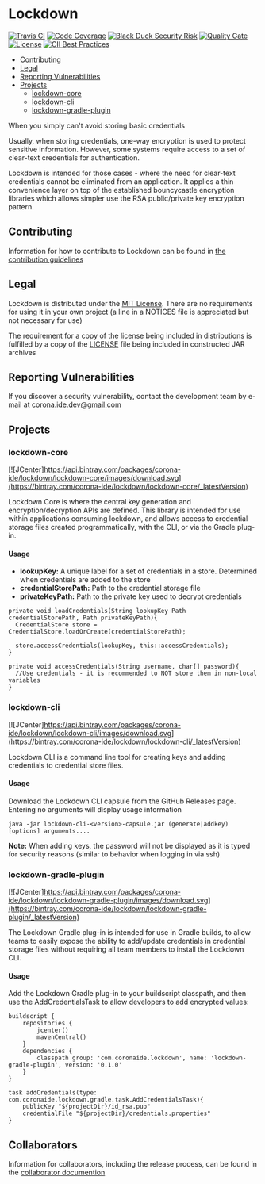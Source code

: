 # Lockdown

[![Travis CI](https://img.shields.io/travis/Corona-IDE/lockdown.svg?branch=master)](https://travis-ci.org/Corona-IDE/lockdown) [![Code Coverage](https://img.shields.io/codecov/c/github/Corona-IDE/lockdown.svg)](https://codecov.io/github/Corona-IDE/lockdown) [![Black Duck Security Risk](https://copilot.blackducksoftware.com/github/groups/Corona-IDE/locations/lockdown/public/results/branches/master/badge-risk.svg)](https://copilot.blackducksoftware.com/github/groups/Corona-IDE/locations/lockdown/public/results/branches/master) [![Quality Gate](https://sonarqube.com/api/badges/gate?key=com.coronaide:lockdown)](https://sonarqube.com/dashboard/index/com.coronaide:lockdown) [![License](https://img.shields.io/badge/License-MIT-blue.svg)](https://opensource.org/licenses/MIT) [![CII Best Practices](https://bestpractices.coreinfrastructure.org/projects/997/badge)](https://bestpractices.coreinfrastructure.org/projects/997)

* [Contributing](#contributing)
* [Legal](#legal)
* [Reporting Vulnerabilities](#reporting-vulnerabilities)
* [Projects](#projects)
    * [lockdown-core](#lockdown-core)
    * [lockdown-cli](#lockdown-cli)
    * [lockdown-gradle-plugin](#lockdown-gradle-plugin)

When you simply can't avoid storing basic credentials

Usually, when storing credentials, one-way encryption is used to protect sensitive information. However, some systems require access to a set of clear-text credentials for authentication.

Lockdown is intended for those cases - where the need for clear-text credentials cannot be eliminated from an application. It applies a thin convenience layer on top of the established bouncycastle encryption libraries which allows simpler use the RSA public/private key encryption pattern.

## Contributing

Information for how to contribute to Lockdown can be found in [the contribution guidelines](CONTRIBUTING.md)

## Legal

Lockdown is distributed under the [MIT License](https://opensource.org/licenses/MIT). There are no requirements for using it in your own project (a line in a NOTICES file is appreciated but not necessary for use)

The requirement for a copy of the license being included in distributions is fulfilled by a copy of the [LICENSE](./LICENSE) file being included in constructed JAR archives

## Reporting Vulnerabilities

If you discover a security vulnerability, contact the development team by e-mail at corona.ide.dev@gmail.com

## Projects

### lockdown-core 
[![JCenter]https://api.bintray.com/packages/corona-ide/lockdown/lockdown-core/images/download.svg](https://bintray.com/corona-ide/lockdown/lockdown-core/_latestVersion)

Lockdown Core is where the central key generation and encryption/decryption APIs are defined. This library is intended for use within applications consuming lockdown, and allows access to credential storage files created programmatically, with the CLI, or via the Gradle plug-in.

#### Usage

- **lookupKey:** A unique label for a set of credentials in a store. Determined when credentials are added to the store
- **credentialStorePath:** Path to the credential storage file
- **privateKeyPath:** Path to the private key used to decrypt credentials

```
private void loadCredentials(String lookupKey Path credentialStorePath, Path privateKeyPath){
  CredentialStore store = CredentialStore.loadOrCreate(credentialStorePath);

  store.accessCredentials(lookupKey, this::accessCredentials);
}

private void accessCredentials(String username, char[] password){
  //Use credentials - it is recommended to NOT store them in non-local variables
}
```

### lockdown-cli 
[![JCenter]https://api.bintray.com/packages/corona-ide/lockdown/lockdown-cli/images/download.svg](https://bintray.com/corona-ide/lockdown/lockdown-cli/_latestVersion)

Lockdown CLI is a command line tool for creating keys and adding credentials to credential store files.

#### Usage

Download the Lockdown CLI capsule from the GitHub Releases page. Entering no arguments will display usage information

```
java -jar lockdown-cli-<version>-capsule.jar (generate|addkey) [options] arguments....
```

**Note:** When adding keys, the password will not be displayed as it is typed for security reasons (similar to behavior when logging in via ssh)

### lockdown-gradle-plugin 
[![JCenter]https://api.bintray.com/packages/corona-ide/lockdown/lockdown-gradle-plugin/images/download.svg](https://bintray.com/corona-ide/lockdown/lockdown-gradle-plugin/_latestVersion)

The Lockdown Gradle plug-in is intended for use in Gradle builds, to allow teams to easily expose the ability to add/update credentials in credential storage files without requiring all team members to install the Lockdown CLI.

#### Usage

Add the Lockdown Gradle plug-in to your buildscript classpath, and then use the AddCredentialsTask to allow developers to add encrypted values:


```
buildscript {
    repositories {
        jcenter()
        mavenCentral()
    }
    dependencies {
        classpath group: 'com.coronaide.lockdown', name: 'lockdown-gradle-plugin', version: '0.1.0'
    }
}

task addCredentials(type: com.coronaide.lockdown.gradle.task.AddCredentialsTask){
    publicKey "${projectDir}/id_rsa.pub"
    credentialFile "${projectDir}/credentials.properties"
}
```

## Collaborators

Information for collaborators, including the release process, can be found in the [collaborator documention](./COLLABORATORS.md)
